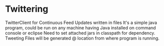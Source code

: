 # Twittering
TwitterClient for Continuous Feed Updates written in files
It's a simple java program, could be run on any machine having Java installed on command console or eclipse
Need to set attached jars in classpath for dependency.
Tweeting Files will be generated @ location from where program is running.
